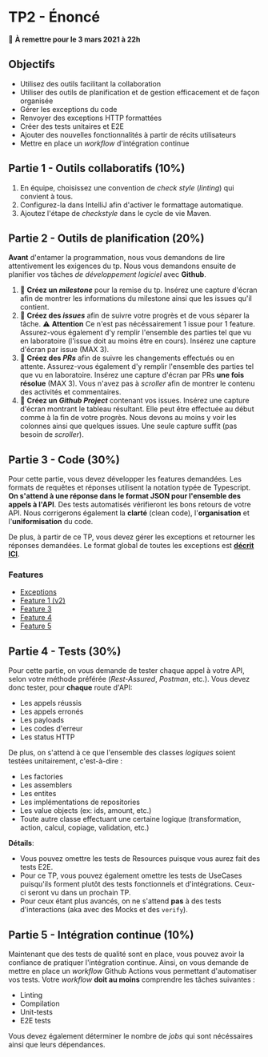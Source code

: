 # TP2 - Énoncé

:calendar: **À remettre pour le 3 mars 2021 à 22h**

## Objectifs

- Utilisez des outils facilitant la collaboration
- Utiliser des outils de planification et de gestion efficacement et de façon organisée
- Gérer les exceptions du code
- Renvoyer des exceptions HTTP formattées
- Créer des tests unitaires et E2E
- Ajouter des nouvelles fonctionnalités à partir de récits utilisateurs
- Mettre en place un _workflow_ d'intégration continue

## Partie 1 - Outils collaboratifs (10%)

1. En équipe, choisissez une convention de _check style_ (_linting_) qui convient à tous.
2. Configurez-la dans IntelliJ afin d'activer le formattage automatique.
3. Ajoutez l'étape de _checkstyle_ dans le cycle de vie Maven.

## Partie 2 - Outils de planification (20%)

**Avant** d'entamer la programmation, nous vous demandons de lire attentivement les exigences du tp. Nous vous demandons ensuite de planifier vos tâches _de développement logiciel_ avec **Github**.

1. :scroll: **Créez un _milestone_** pour la remise du tp. Insérez une capture d'écran afin de montrer les informations du milestone ainsi que les issues qu'il contient.
2. :scroll: **Créez des _issues_** afin de suivre votre progrès et de vous séparer la tâche. :warning: **Attention** Ce n'est pas nécéssairement 1 issue pour 1 feature. Assurez-vous également d'y remplir l'ensemble des parties tel que vu en laboratoire (l'issue doit au moins être en cours). Insérez une capture d'écran par issue (MAX 3).
3. :scroll: **Créez des _PRs_** afin de suivre les changements effectués ou en attente. Assurez-vous également d'y remplir l'ensemble des parties tel que vu en laboratoire. Insérez une capture d'écran par PRs **une fois résolue** (MAX 3). Vous n'avez pas à _scroller_ afin de montrer le contenu des activités et commentaires.
4. :scroll: **Créez un _Github Project_** contenant vos issues. Insérez une capture d'écran montrant le tableau résultant. Elle peut être effectuée au début comme à la fin de votre progrès. Nous devons au moins y voir les colonnes ainsi que quelques issues. Une seule capture suffit (pas besoin de _scroller_).

## Partie 3 - Code (30%)

Pour cette partie, vous devez développer les features demandées. Les formats de requêtes et réponses utilisent la notation typée de Typescript. **On s'attend à une réponse dans le format JSON pour l'ensemble des appels à l'API**. Des tests automatisés vérifieront les bons retours de votre API. Nous corrigerons également la **clarté** (clean code), l'**organisation** et l'**uniformisation** du code.

De plus, à partir de ce TP, vous devez gérer les exceptions et retourner les réponses demandées. Le format global de toutes les exceptions est [**décrit ICI**](./features/exceptions.md).

### Features

- [Exceptions](./features/exceptions.md)
- [Feature 1 (v2)](./features/feature1-v2.md)
- [Feature 3](./features/feature3.md)
- [Feature 4](./features/feature4.md)
- [Feature 5](./features/feature5.md)

## Partie 4 - Tests (30%)

Pour cette partie, on vous demande de tester chaque appel à votre API, selon votre méthode préférée (_Rest-Assured_, _Postman_, etc.). Vous devez donc tester, pour **chaque** route d'API:

- Les appels réussis
- Les appels erronés
- Les payloads
- Les codes d'erreur
- Les status HTTP

De plus, on s'attend à ce que l'ensemble des classes _logiques_ soient testées unitairement, c'est-à-dire :

- Les factories
- Les assemblers
- Les entites
- Les implémentations de repositories
- Les value objects (ex: ids, amount, etc.)
- Toute autre classe effectuant une certaine logique (transformation, action, calcul, copiage, validation, etc.)

**Détails**:

- Vous pouvez omettre les tests de Resources puisque vous aurez fait des tests E2E.
- Pour ce TP, vous pouvez également omettre les tests de UseCases puisqu'ils forment plutôt des tests fonctionnels et d'intégrations. Ceux-ci seront vu dans un prochain TP.
- Pour ceux étant plus avancés, on ne s'attend **pas** à des tests d'interactions (aka avec des Mocks et des `verify`).

## Partie 5 - Intégration continue (10%)

Maintenant que des tests de qualité sont en place, vous pouvez avoir la confiance de pratiquer l'intégration continue. Ainsi, on vous demande de mettre en place un _workflow_ Github Actions vous permettant d'automatiser vos tests. Votre _workflow_ **doit au moins** comprendre les tâches suivantes :

- Linting
- Compilation
- Unit-tests
- E2E tests

Vous devez également déterminer le nombre de _jobs_ qui sont nécéssaires ainsi que leurs dépendances.
